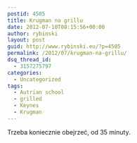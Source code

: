 ```yaml
---
postid: 4505
title: Krugman na grillu
date: 2012-07-10T08:15:56+00:00
author: rybinski
layout: post
guid: http://www.rybinski.eu/?p=4505
permalink: /2012/07/krugman-na-grillu/
dsq_thread_id:
  - 3157275797
categories:
  - Uncategorized
tags:
  - Autrian school
  - grilled
  - Keynes
  - Krugman
---
```

Trzeba koniecznie obejrzeć, od 35 minuty.
